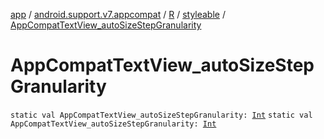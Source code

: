 [app](../../../index.md) / [android.support.v7.appcompat](../../index.md) / [R](../index.md) / [styleable](index.md) / [AppCompatTextView_autoSizeStepGranularity](.)

# AppCompatTextView_autoSizeStepGranularity

`static val AppCompatTextView_autoSizeStepGranularity: `[`Int`](https://kotlinlang.org/api/latest/jvm/stdlib/kotlin/-int/index.html)
`static val AppCompatTextView_autoSizeStepGranularity: `[`Int`](https://kotlinlang.org/api/latest/jvm/stdlib/kotlin/-int/index.html)